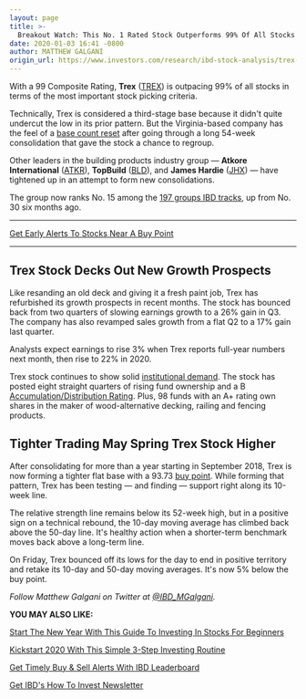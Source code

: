 ```yaml
---
layout: page
title: >-
  Breakout Watch: This No. 1 Rated Stock Outperforms 99% Of All Stocks
date: 2020-01-03 16:41 -0800
author: MATTHEW GALGANI
origin_url: https://www.investors.com/research/ibd-stock-analysis/trex-stock-decks-out-new-base/
---
```





With a 99 Composite Rating, **Trex** ([TREX](https://research.investors.com/quote.aspx?symbol=TREX)) is outpacing 99% of all stocks in terms of the most important stock picking criteria.


Technically, Trex is considered a third-stage base because it didn't quite undercut the low in its prior pattern. But the Virginia-based company has the feel of a [base count reset](https://www.investors.com/how-to-invest/investors-corner/counting-bases-is-a-crucial-skill-in-playing-long-winning-stock-rallys/) after going through a long 54-week consolidation that gave the stock a chance to regroup.


Other leaders in the building products industry group — **Atkore International** ([ATKR](https://research.investors.com/quote.aspx?symbol=ATKR)), **TopBuild** ([BLD](https://research.investors.com/quote.aspx?symbol=BLD)), and **James Hardie** ([JHX](https://research.investors.com/quote.aspx?symbol=JHX)) — have tightened up in an attempt to form new consolidations.


The group now ranks No. 15 among the [197 groups IBD tracks](https://www.investors.com/how-to-invest/investors-corner/how-to-find-stock-market-winners-watch-changing-industry-group-power/), up from No. 30 six months ago.




---


[Get Early Alerts To Stocks Near A Buy Point](https://www.investors.com/product/leaderboard/?artProdLink=Leaderboard)




---


Trex Stock Decks Out New Growth Prospects
-----------------------------------------


Like resanding an old deck and giving it a fresh paint job, Trex has refurbished its growth prospects in recent months. The stock has bounced back from two quarters of slowing earnings growth to a 26% gain in Q3. The company has also revamped sales growth from a flat Q2 to a 17% gain last quarter.


Analysts expect earnings to rise 3% when Trex reports full-year numbers next month, then rise to 22% in 2020.


Trex stock continues to show solid [institutional demand](https://www.investors.com/ibd-university/can-slim/institutional-sponsorship/). The stock has posted eight straight quarters of rising fund ownership and a B [Accumulation/Distribution Rating](https://www.investors.com/how-to-invest/investors-corner/why-the-accumulationdistribution-rating-is-one-key-to-finding-great-stocks/). Plus, 98 funds with an A+ rating own shares in the maker of wood-alternative decking, railing and fencing products.


Tighter Trading May Spring Trex Stock Higher
--------------------------------------------


After consolidating for more than a year starting in September 2018, Trex is now forming a tighter flat base with a 93.73 [buy point](https://www.investors.com/how-to-invest/investors-corner/chart-reading-basics-how-a-buy-point-marks-a-time-of-opportunity/). While forming that pattern, Trex has been testing — and finding — support right along its 10-week line.


The relative strength line remains below its 52-week high, but in a positive sign on a technical rebound, the 10-day moving average has climbed back above the 50-day line. It's healthy action when a shorter-term benchmark moves back above a long-term line.


On Friday, Trex bounced off its lows for the day to end in positive territory and retake its 10-day and 50-day moving averages. It's now 5% below the buy point.



*Follow Matthew Galgani on Twitter at [@IBD\_MGalgani](https://twitter.com/ibd_mgalgani).*


**YOU MAY ALSO LIKE:**


[Start The New Year With This Guide To Investing In Stocks For Beginners](https://www.investors.com/how-to-invest/how-to-invest-in-stocks-stock-market-for-beginners/)


[Kickstart 2020 With This Simple 3-Step Investing Routine](https://www.investors.com/research/how-to-invest-in-the-stock-market-start-with-a-simple-routine/)


[Get Timely Buy & Sell Alerts With IBD Leaderboard](https://www.investors.com/product/leaderboard/?artProdLink=Leaderboard)


[Get IBD's How To Invest Newsletter](https://shop.investors.com/offer/splashresponsive.aspx?id=newsletters-howtoinvest)




